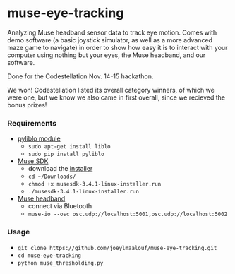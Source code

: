 # muse-eye-tracking
Analyzing Muse headband sensor data to track eye motion. Comes with demo software (a basic joystick simulator, as well as a more advanced maze game to navigate) in order to show how easy it is to interact with your computer using nothing but your eyes, the Muse headband, and our software.

Done for the Codestellation Nov. 14-15 hackathon.

We won! Codestellation listed its overall category winners, of which we were one, but we know we also came in first overall, since we recieved the bonus prizes!

### Requirements
* [pyliblo module](http://das.nasophon.de/pyliblo/)
  * `sudo apt-get install liblo`
  * `sudo pip install pyliblo`
* [Muse SDK](https://sites.google.com/a/interaxon.ca/muse-developer-site/download)
  * download the [installer](http://storage.googleapis.com/ix_downloads/musesdk-3.4.1/musesdk-3.4.1-linux-installer.run)
  * `cd ~/Downloads/`
  * `chmod +x musesdk-3.4.1-linux-installer.run`
  * `./musesdk-3.4.1-linux-installer.run`
* [Muse headband](http://www.choosemuse.com/)
  * connect via Bluetooth
  * `muse-io --osc osc.udp://localhost:5001,osc.udp://localhost:5002`

### Usage
* `git clone https://github.com/joeylmaalouf/muse-eye-tracking.git`
* `cd muse-eye-tracking`
* `python muse_thresholding.py`
